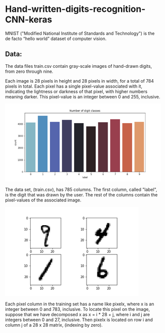 # Hand-written-digits-recognition-CNN-keras
MNIST ("Modified National Institute of Standards and Technology") is the de facto “hello world” dataset of computer vision.

## Data:
The data files train.csv contain gray-scale images of hand-drawn digits, from zero through nine.

Each image is 28 pixels in height and 28 pixels in width, for a total of 784 pixels in total. Each pixel has a single pixel-value associated with it, indicating the lightness or darkness of that pixel, with higher numbers meaning darker. This pixel-value is an integer between 0 and 255, inclusive.

![](https://github.com/AhmedASN/Hand-written-digits-recognition-CNN-keras-/blob/main/Number%20of%20digit%20classes.png)

The  data set, (train.csv), has 785 columns. The first column, called "label", is the digit that was drawn by the user. The rest of the columns contain the pixel-values of the associated image.

![](https://github.com/AhmedASN/Hand-written-digits-recognition-CNN-keras-/blob/main/samples.png)

Each pixel column in the training set has a name like pixelx, where x is an integer between 0 and 783, inclusive. To locate this pixel on the image, suppose that we have decomposed x as x = i * 28 + j, where i and j are integers between 0 and 27, inclusive. Then pixelx is located on row i and column j of a 28 x 28 matrix, (indexing by zero).
